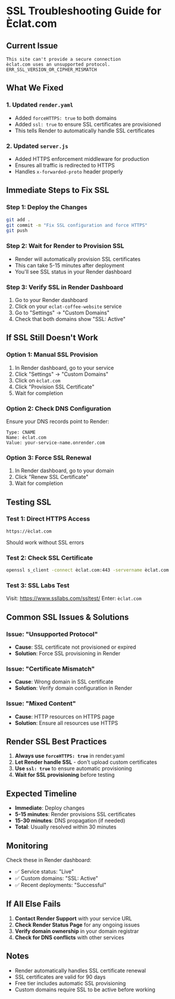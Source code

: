 # SSL Troubleshooting Guide for Èclat.com

## Current Issue
```
This site can't provide a secure connection
èclat.com uses an unsupported protocol.
ERR_SSL_VERSION_OR_CIPHER_MISMATCH
```

## What We Fixed

### 1. Updated `render.yaml`
- Added `forceHTTPS: true` to both domains
- Added `ssl: true` to ensure SSL certificates are provisioned
- This tells Render to automatically handle SSL certificates

### 2. Updated `server.js`
- Added HTTPS enforcement middleware for production
- Ensures all traffic is redirected to HTTPS
- Handles `x-forwarded-proto` header properly

## Immediate Steps to Fix SSL

### Step 1: Deploy the Changes
```bash
git add .
git commit -m "Fix SSL configuration and force HTTPS"
git push
```

### Step 2: Wait for Render to Provision SSL
- Render will automatically provision SSL certificates
- This can take 5-15 minutes after deployment
- You'll see SSL status in your Render dashboard

### Step 3: Verify SSL in Render Dashboard
1. Go to your Render dashboard
2. Click on your `eclat-coffee-website` service
3. Go to "Settings" → "Custom Domains"
4. Check that both domains show "SSL: Active"

## If SSL Still Doesn't Work

### Option 1: Manual SSL Provision
1. In Render dashboard, go to your service
2. Click "Settings" → "Custom Domains"
3. Click on `èclat.com`
4. Click "Provision SSL Certificate"
5. Wait for completion

### Option 2: Check DNS Configuration
Ensure your DNS records point to Render:
```
Type: CNAME
Name: èclat.com
Value: your-service-name.onrender.com
```

### Option 3: Force SSL Renewal
1. In Render dashboard, go to your domain
2. Click "Renew SSL Certificate"
3. Wait for completion

## Testing SSL

### Test 1: Direct HTTPS Access
```
https://èclat.com
```
Should work without SSL errors

### Test 2: Check SSL Certificate
```bash
openssl s_client -connect èclat.com:443 -servername èclat.com
```

### Test 3: SSL Labs Test
Visit: https://www.ssllabs.com/ssltest/
Enter: `èclat.com`

## Common SSL Issues & Solutions

### Issue: "Unsupported Protocol"
- **Cause**: SSL certificate not provisioned or expired
- **Solution**: Force SSL provisioning in Render

### Issue: "Certificate Mismatch"
- **Cause**: Wrong domain in SSL certificate
- **Solution**: Verify domain configuration in Render

### Issue: "Mixed Content"
- **Cause**: HTTP resources on HTTPS page
- **Solution**: Ensure all resources use HTTPS

## Render SSL Best Practices

1. **Always use `forceHTTPS: true`** in render.yaml
2. **Let Render handle SSL** - don't upload custom certificates
3. **Use `ssl: true`** to ensure automatic provisioning
4. **Wait for SSL provisioning** before testing

## Expected Timeline

- **Immediate**: Deploy changes
- **5-15 minutes**: Render provisions SSL certificates
- **15-30 minutes**: DNS propagation (if needed)
- **Total**: Usually resolved within 30 minutes

## Monitoring

Check these in Render dashboard:
- ✅ Service status: "Live"
- ✅ Custom domains: "SSL: Active"
- ✅ Recent deployments: "Successful"

## If All Else Fails

1. **Contact Render Support** with your service URL
2. **Check Render Status Page** for any ongoing issues
3. **Verify domain ownership** in your domain registrar
4. **Check for DNS conflicts** with other services

## Notes

- Render automatically handles SSL certificate renewal
- SSL certificates are valid for 90 days
- Free tier includes automatic SSL provisioning
- Custom domains require SSL to be active before working
